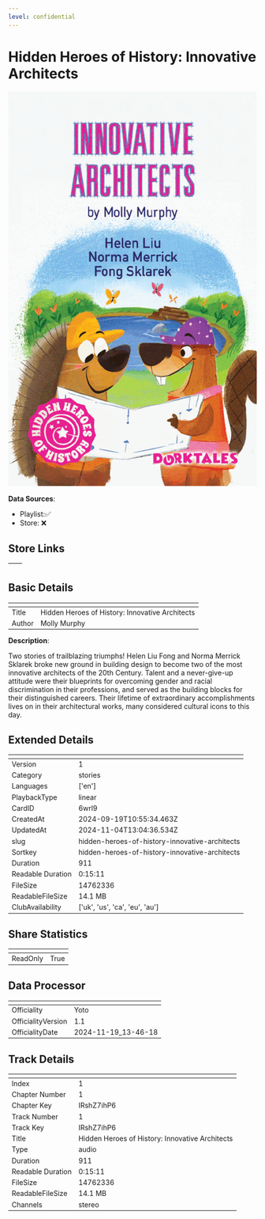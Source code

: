 ```yaml
---
level: confidential
---
```

# Hidden Heroes of History: Innovative Architects

![card_[6wrl9].png](../../img/cards/card_[6wrl9].png)

**Data Sources**: 

- Playlist:✅
- Store: ❌


## Store Links

| <!-- --> | <!-- --> |
| - | - |


## Basic Details

| <!-- --> | <!-- --> |
| - | - |
| Title | Hidden Heroes of History: Innovative Architects |
| Author | Molly Murphy |

**Description**:

Two stories of trailblazing triumphs! Helen Liu Fong and Norma Merrick Sklarek broke new ground in building design to become two of the most innovative architects of the 20th Century. Talent and a never-give-up attitude were their blueprints for overcoming gender and racial discrimination in their professions, and served as the building blocks for their distinguished careers. Their lifetime of extraordinary accomplishments lives on in their architectural works, many considered cultural icons to this day.


## Extended Details

| <!-- --> | <!-- --> |
| - | - |
| Version | 1 |
| Category | stories |
| Languages | ['en'] |
| PlaybackType | linear |
| CardID | 6wrl9 |
| CreatedAt | 2024-09-19T10:55:34.463Z |
| UpdatedAt | 2024-11-04T13:04:36.534Z |
| slug | hidden-heroes-of-history-innovative-architects |
| Sortkey | hidden-heroes-of-history-innovative-architects |
| Duration | 911 |
| Readable Duration | 0:15:11 |
| FileSize | 14762336 |
| ReadableFileSize | 14.1 MB |
| ClubAvailability | ['uk', 'us', 'ca', 'eu', 'au'] |


## Share Statistics

| <!-- --> | <!-- --> |
| - | - |
| ReadOnly | True |


## Data Processor

| <!-- --> | <!-- --> |
| - | - |
| Officiality | Yoto
| OfficialityVersion | 1.1
| OfficialityDate | 2024-11-19_13-46-18


## Track Details

| <!-- --> | <!-- --> |
| - | - |
| Index | 1 |
| Chapter Number | 1 |
| Chapter Key | IRshZ7ihP6 |
| Track Number | 1 |
| Track Key | IRshZ7ihP6 |
| Title | Hidden Heroes of History: Innovative Architects |
| Type | audio |
| Duration | 911 |
| Readable Duration | 0:15:11 |
| FileSize | 14762336 |
| ReadableFileSize | 14.1 MB |
| Channels | stereo |

